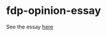 # fdp-opinion-essay
See the essay [here](https://github.com/calebtuttle/fdp-opinion-essay/blob/main/Fair%20Data%20Protocol%20and%20Data%20Markets.md)
